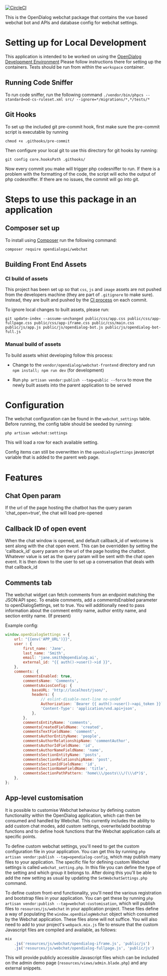 [![CircleCI](https://circleci.com/gh/opendialogai/webchat/tree/master.svg?style=svg&circle-token=ef6ed717ecefce0b6acabcd01a40dc913370412a)](https://circleci.com/gh/opendialogai/webchat/tree/master)

This is the OpenDialog webchat package that contains the vue based webchat bot and APIs and database config for webchat settings.

# Setting up for Local Development

This application is intended to be worked on using the [OpenDialog Development Environment](https://github.com/opendialogai/opendialog-dev-environment.)
Please follow instructions there for setting up the containers. Tests should be run from within the `workspace` container.

## Running Code Sniffer

To run code sniffer, run the following command
```./vendor/bin/phpcs --standard=od-cs-ruleset.xml src/ --ignore=*/migrations/*,*/tests/*```

## Git Hooks

To set up the included git pre-commit hook, first make sure the pre-commit script is executable by running

```chmod +x .githooks/pre-commit```

Then configure your local git to use this directory for git hooks by running:

```git config core.hooksPath .githooks/```

Now every commit you make will trigger php codesniffer to run. If there is a problem with the formatting
of the code, the script will echo the output of php codesniffer. If there are no issues, the commit will
go into git.

# Steps to use this package in an application

## Composer set up

To install using [Composer](https://getcomposer.org/) run the following command:

`composer require opendialogai/webchat`

## Building Front End Assets

### CI build of assets

This project has been set up so that `css`, `js` and `image` assets are not pushed from the developers machine (they are
part of `.gitignore` to make sure). Instead, they are built and pushed by the
[CI process](https://app.circleci.com/pipelines/github/opendialogai/webchat) on each commit.

To ignore local changes to built assets, please run:

    git update-index --assume-unchanged public/css/app.css public/css/app-fullpage.css public/css/app-iframe.css public/css/main.css public/js/app.js public/js/opendialog-bot.js public/js/opendialog-bot-full.js
    
### Manual build of assets

To build assets whist developing follow this process:

+ Change to the `vendor/opendialog/webchat-frontend` directory and run `npm install; npm run dev` (for development)

+ Run `php artisan vendor:publish --tag=public --force` to move the newly built assets into the parent application to be
served

# Configuration 

The webchat configuration can be found in the `webchat_settings` table. Before running, the config table should be seeded
by running:

```php artisan webchat:settings```

This will load a row for each available setting.

Config items can still be overwritten in the `openDialogSettings` javascript variable that is added to the parent web page.

# Features

## Chat Open param

If the url of the page hosting the chatbot has the query param 'chat_open=true', the chat will load pre-opened

## Callback ID of open event

When the chat window is opened, and default callback_id of welcome is sent along with the chat open event. This can be
overridden by setting the 'callback_id' query param on the url of the page hosting the chatbot. Whatever value is set
as the query param will be sent with the chat open event. It is then down to the user to set up a conversation that
deals with that callback_id 

## Comments tab

The webchat widget can fetch comments from an endpoint matching the JSON:API spec. To enable comments, add a
commentsEnabled parameter to openDialogSettings, set to true. You will additionally need to pass information
about the comment entity name, author entity name, and section entity name. (If present)

Example config:

```javascript
window.openDialogSettings = {
    url: "{{env('APP_URL')}}",
    user : {
        first_name: 'Jane',
        last_name: 'Smith',
        email: 'jane.smith@opendialog.ai',
        external_id: "{{ auth()->user()->id }}",
    },
    comments: {
        commentsEnabled: true,
        commentsName: 'Comments',
        commentsAxiosConfig: {
            baseURL: 'http://localhost/json/',
            headers: {
                // eslint-disable-next-line no-undef
                Authorization: `Bearer {{ auth()->user()->api_token }}`,
                'Content-Type': 'application/vnd.api+json',
            },
        },
        commentsEntityName: 'comments',
        commentsCreatedFieldName: 'created',
        commentsTextFieldName: 'comment',
        commentsAuthorEntityName: 'people',
        commentsAuthorRelationshipName: 'commentAuthor',
        commentsAuthorIdFieldName: 'id',
        commentsAuthorNameFieldName: 'name',
        commentsSectionEntityName: 'posts',
        commentsSectionRelationshipName: 'post',
        commentsSectionIdFieldName: 'id',
        commentsSectionNameFieldName: 'title',
        commentsSectionPathPattern: 'home\\\/posts\\\/(\\\d*)$',
    },
};
```

## App-level customisation

It is possible to customise Webchat behaviour by defining custom functionality within the OpenDialog application, which can then be consumed and handled by Webchat. This currently includes the ability to add custom chat modes, add custom settings, overwrite/add bootstrap functions and to define hook functions that the Webchat application calls at specific points.

To define custom webchat settings, you'll need to get the custom configuration file in your application. You can get this by running `php artisan vendor:publish --tag=opendialog-config`, which may publish many files to your application. The specific file for defining custom Webchat settings is called `webchat_setting.php`. In this file you can define the type of the setting and which group it belongs to. After doing this you'll be able to add the new setting as usual by updating the `SetWebchatSettings.php` command.

To define custom front-end functionality, you'll need the various registration and bootstrap files in your application. You can get these by running `php artisan vendor:publish --tag=webchat-customisation`, which will publish files to `resources/js/webchat` in your application project. These files define a way of populating the `window.openDialogWebchat` object which consumed by the Webchat application. These files alone will not suffice. You will also need to add to your project's `webpack.mix.js` file to ensure that the custom Javascript files are compiled and available, as follows:

```js
mix
    .js('resources/js/webchat/opendialog-iframe.js', 'public/js')
    .js('resources/js/webchat/opendialog-fullpage.js', 'public/js')
```

This will provide publicly accessible Javascript files which can be included on the admin demo page (`resources/views/admin.blade.php`) and any external snippets.
